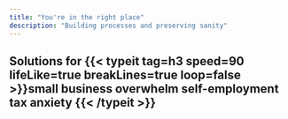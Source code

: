 ```yaml
---
title: "You're in the right place"
description: "Building processes and preserving sanity"
---
```


<h2>Solutions for
{{< typeit 
  tag=h3
  speed=90
  lifeLike=true
  breakLines=true
  loop=false
>}}small business overwhelm
self-employment
tax anxiety
{{< /typeit >}}
